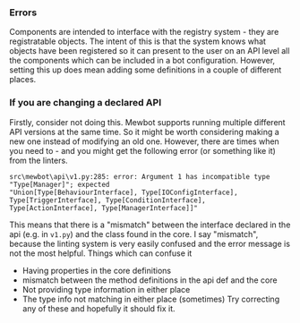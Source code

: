 ### Errors

Components are intended to interface with the registry system - they are registratable objects.
The intent of this is that the system knows what objects have been registered so it can present to the user on an API level all the components which can be included in a bot configuration.
However, setting this up does mean adding some definitions in a couple of different places.

### If you are changing a declared API

Firstly, consider not doing this.
Mewbot supports running multiple different API versions at the same time.
So it might be worth considering making a new one instead of modifying an old one.
However, there are times when you need to - and you might get the following error (or something like it) from the linters.

```shell
src\mewbot\api\v1.py:285: error: Argument 1 has incompatible type "Type[Manager]"; expected
"Union[Type[BehaviourInterface], Type[IOConfigInterface], Type[TriggerInterface], Type[ConditionInterface], Type[ActionInterface], Type[ManagerInterface]]"
```

This means that there is a "mismatch" between the interface declared in the api (e.g. in `v1.py`) and the class found in the core.
I say "mismatch", because the linting system is very easily confused and the error message is not the most helpful.
Things which can confuse it
 - Having properties in the core definitions
 - mismatch between the method definitions in the api def and the core
 - Not providing type information in either place
 - The type info not matching in either place (sometimes)
Try correcting any of these and hopefully it should fix it.




